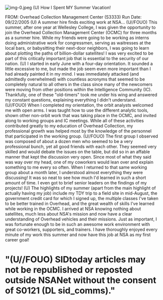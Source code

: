 ![img-0.jpeg](img-0.jpeg)
(U) How I Spent MY Summer Vacation!

FROM:
Overhead Collection Management Center (S3333)
Run Date: 09/22/2005
(U) A summer hire finds exciting work at NSA...
(U//FOUO) This summer, after one year at Wellesley College, I was given the opportunity to join the Overhead Collection Management Center (OCMC) for three months as a summer hire. While my friends were going to be working as interns doing administrative work for congressmen, serving as waitresses at the local bars, or babysitting their next-door neighbors, I was going to learn about plotting the paths of billion-dollar satellites! I was very excited to be part of this critically important job that is essential to the security of our nation.
(U) I started in early June with a four-day orientation. It sounded a little excessive to me, but made the job seem even more important than I had already painted it in my mind. I was immediately attacked (and admittedly overwhelmed) with countless acronyms that seemed to be completely natural to all others in the class since many of the newcomers were moving from other positions within the Intelligence Community (IC). Thankfully, one of these "old-timers" took me under his wing and answered my constant questions, explaining everything I didn't understand.
(U//FOUO) When I completed my orientation, the orbit analysts welcomed me with open arms. I was taught how to use the different analytic tools, shown other non-orbit work that was taking place in the OCMC, and invited along to working groups and IC meetings. While all of these activities contributed greatly to my education of Overhead Collection, my professional growth was helped most by the knowledge of the personnel that participated in the working group.
(U//FOUO) The first group I observed was composed of about a dozen men who seemed to be a very professional bunch, yet all good friends with each other. They seemed very skilled and would debate the issues on the table, but did so in an affable manner that kept the discussion very open. Since most of what they said was way over my head, one of my coworkers would lean over and explain something to me every so often. When I returned to that same working group about a month later, I understood almost everything they were discussing! It was so neat to see how much I'd learned in such a short amount of time. I even got to brief senior leaders on the findings of my projects!
(U) The highlights of my summer (apart from the main highlight of actually having my job) include my TDY trip to a field site in mid-August, the government credit card for which I signed up, the multiple classes I've taken to be better trained in Overhead, and the great wealth of skills I've learned while working in the OCMC. I arrived at NSA knowing nothing about satellites, much less about NSA's mission and now have a clear understanding of Overhead vehicles and their missions. Just as important, I was fortunate enough to be in such an awesome work environment with great co-workers, supporters, and trainers. I have thoroughly enjoyed every minute of my work this summer and now have this job at NSA as my first career goal!

# "(U//FOUO) SIDtoday articles may not be republished or reposted outside NSANet without the consent of S0121 (DL sid_comms)."


